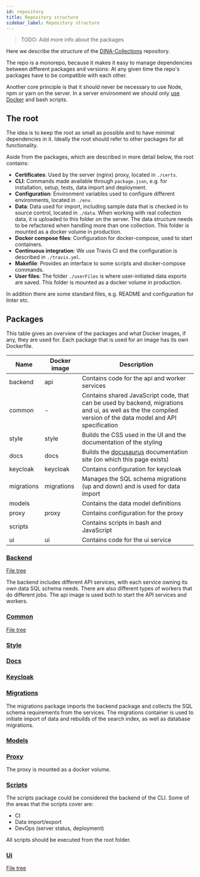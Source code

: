 ```yaml
---
id: repository
title: Repository structure
sidebar_label: Repository structure
---
```


> TODO: Add more info about the packages

Here we describe the structure of the
[DINA-Collections](https://github.com/DINA-Web/dina-collections) repository.

The repo is a monorepo, because it makes it easy to manage dependencies between
different packages and versions: At any given time the repo's packages have to
be compatible with each other.

Another core principle is that it should never be necessary to use Node, npm or
yarn on the server. In a server environment we should only
[use Docker](./docker.md) and bash scripts.

## The root

The idea is to keep the root as small as possible and to have minimal
dependencies in it. Ideally the root should refer to other packages for all
functionality.

Aside from the packages, which are described in more detail below, the root
contains:

- **Certificates**: Used by the server (nginx) proxy, located in `./certs`.
- **CLI**: Commands made available through `package.json`, e.g. for
  installation, setup, tests, data import and deployment.
- **Configuration**: Environment variables used to configure different
  environments, located in `./env`.
- **Data**: Data used for import, including sample data that is checked in to
  source control, located in `./data`. When working with real collection data,
  it is uploaded to this folder on the server. The data structure needs to be
  refactored when handling more than one collection. This folder is mounted as a
  docker volume in production.
- **Docker compose files**: Configuration for docker-compose, used to start
  containers.
- **Continuous integration**: We use Travis CI and the configuration is
  described in `./travis.yml`.
- **Makefile**: Provides an interface to some scripts and docker-compose
  commands.
- **User files**: The folder `./userFiles` is where user-initiated data exports
  are saved. This folder is mounted as a docker volume in production.

In addition there are some standard files, e.g. README and configuration for
linter etc.

## Packages

This table gives an overview of the packages and what Docker images, if any,
they are used for. Each package that is used for an image has its own
Dockerfile.

| Name       | Docker image | Description                                                                                                                                                  |
| ---------- | ------------ | ------------------------------------------------------------------------------------------------------------------------------------------------------------ |
| backend    | api          | Contains code for the api and worker services                                                                                                                |
| common     | -            | Contains shared JavaScript code, that can be used by backend, migrations and ui, as well as the the compiled version of the data model and API specification |
| style      | style        | Builds the CSS used in the UI and the documentation of the styling                                                                                           |
| docs       | docs         | Builds the [docusaurus](https://docusaurus.io/) documentation site (on which this page exists)                                                               |
| keycloak   | keycloak     | Contains configuration for keycloak                                                                                                                          |
| migrations | migrations   | Manages the SQL schema migrations (up and down) and is used for data import                                                                                  |
| models     |              | Contains the data model definitions                                                                                                                          |
| proxy      | proxy        | Contains configuration for the proxy                                                                                                                         |
| scripts    |              | Contains scripts in bash and JavaScript                                                                                                                      |
| ui         | ui           | Contains code for the ui service                                                                                                                             |

### [Backend](https://github.com/DINA-Web/dina-collections/tree/master/packages/backend)

[File tree](https://github.com/DINA-Web/dina-collections/blob/master/packages/backend/tree.md)

The backend includes different API services, with each service owning its own
data SQL schema needs. There are also different types of workers that do
different jobs. The api image is used both to start the API services and
workers.

### [Common](https://github.com/DINA-Web/dina-collections/tree/master/packages/common)

[File tree](https://github.com/DINA-Web/dina-collections/blob/master/packages/common/tree.md)

### [Style](https://github.com/DINA-Web/dina-collections/tree/master/packages/style)

### [Docs](https://github.com/DINA-Web/dina-collections/tree/master/packages/docs)

### [Keycloak](https://github.com/DINA-Web/dina-collections/tree/master/packages/keycloak)

### [Migrations](https://github.com/DINA-Web/dina-collections/tree/master/packages/migrations)

The migrations package imports the backend package and collects the SQL schema
requirements from the services. The migrations container is used to initiate
import of data and rebuilds of the search index, as well as database migrations.

### [Models](https://github.com/DINA-Web/dina-collections/tree/master/packages/models)

### [Proxy](https://github.com/DINA-Web/dina-collections/tree/master/packages/proxy)

The proxy is mounted as a docker volume.

### [Scripts](https://github.com/DINA-Web/dina-collections/tree/master/packages/scripts)

The scripts package could be considered the backend of the CLI. Some of the
areas that the scripts cover are:

- CI
- Data import/export
- DevOps (server status, deployment)

All scripts should be executed from the root folder.

### [Ui](https://github.com/DINA-Web/dina-collections/tree/master/packages/ui)

[File tree](https://github.com/DINA-Web/dina-collections/blob/master/packages/ui/tree.md)
